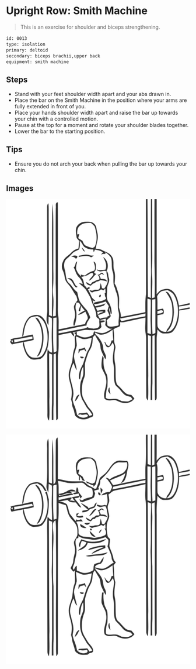 # Upright Row: Smith Machine

> This is an exercise for shoulder and biceps strengthening.

``` 
id: 0013 
type: isolation 
primary: deltoid 
secondary: biceps brachii,upper back 
equipment: smith machine 
``` 


## Steps


 - Stand with your feet shoulder width apart and your abs drawn in.
 - Place the bar on the Smith Machine in the position where your arms are fully extended in front of you.
 - Place your hands shoulder width apart and raise the bar up towards your chin with a controlled motion.
 - Pause at the top for a moment and rotate your shoulder blades together.
 - Lower the bar to the starting position.

## Tips


 - Ensure you do not arch your back when pulling the bar up towards your chin.

## Images

![](./../svg/0013-relaxation.svg "")

![](./../svg/0013-tension.svg "")

